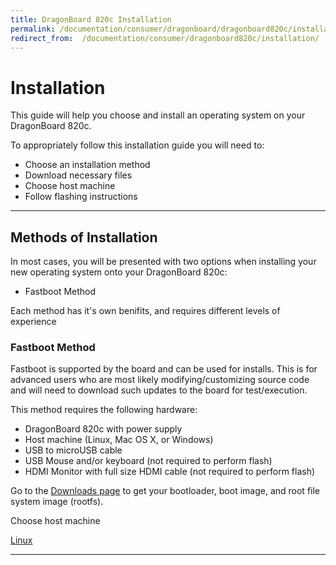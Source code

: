 ```yaml
---
title: DragonBoard 820c Installation
permalink: /documentation/consumer/dragonboard/dragonboard820c/installation/
redirect_from:  /documentation/consumer/dragonboard820c/installation/
---
```

# Installation

This guide will help you choose and install an operating system on your DragonBoard 820c.

To appropriately follow this installation guide you will need to:

- Choose an installation method
- Download necessary files
- Choose host machine
- Follow flashing instructions

***

## Methods of Installation

In most cases, you will be presented with two options when installing your new operating system onto your DragonBoard 820c:

- Fastboot Method

Each method has it's own benifits, and requires different levels of experience

<!--
### SD Card Method

The SD card method allows you to place a microSD card into a DragonBoard™ 820c to automatically boot and install an operating system onto the eMMC of your board. This method is generally simpler than other methods and should be used by beginners.

This method requires the following hardware:

- DragonBoard 820c with power supply
- Host machine (Linux, Mac OS X, or Windows)
- MicroSD card with 4GB or more of storage
- USB Mouse and/or keyboard
- HDMI Monitor with full size HDMI cable

Go to the [Downloads page](../downloads/) to get your SD card image.

Choose host machine

- [Linux](linux-sd.md)

***
-->
### Fastboot Method

Fastboot is supported by the board and can be used for installs. This is for advanced users who are most likely modifying/customizing source code and will need to download such updates to the board for test/execution.

This method requires the following hardware:

- DragonBoard 820c with power supply
- Host machine (Linux, Mac OS X, or Windows)
- USB to microUSB cable
- USB Mouse and/or keyboard (not required to perform flash)
- HDMI Monitor with full size HDMI cable (not required to perform flash)

Go to the [Downloads page](../downloads/) to get your bootloader, boot image, and root file system image (rootfs).

Choose host machine

[Linux](linux-fastboot.md)

***
